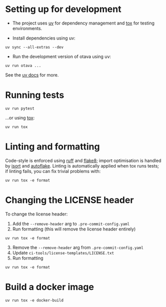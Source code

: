 <!--
 Licensed to the Apache Software Foundation (ASF) under one
 or more contributor license agreements.  See the NOTICE file
 distributed with this work for additional information
 regarding copyright ownership.  The ASF licenses this file
 to you under the Apache License, Version 2.0 (the
 "License"); you may not use this file except in compliance
 with the License.  You may obtain a copy of the License at

   http://www.apache.org/licenses/LICENSE-2.0

 Unless required by applicable law or agreed to in writing,
 software distributed under the License is distributed on an
 "AS IS" BASIS, WITHOUT WARRANTIES OR CONDITIONS OF ANY
 KIND, either express or implied.  See the License for the
 specific language governing permissions and limitations
 under the License.
 -->

# Setting up for development

* The project uses [uv](https://docs.astral.sh/uv/) for dependency management and [tox](https://tox.wiki) for testing environments.

* Install dependencies using uv:

```
uv sync --all-extras --dev
```

* Run the development version of otava using uv:

```
uv run otava ...
```

See the [uv docs](https://docs.astral.sh/uv/) for more.

# Running tests

```
uv run pytest
```

...or using [tox](https://tox.readthedocs.io/):

```
uv run tox
```

# Linting and formatting

Code-style is enforced using [ruff](https://docs.astral.sh/ruff/) and [flake8](https://flake8.pycqa.org/); import optimisation is handled by [isort](https://pycqa.github.io/isort/) and [autoflake](https://pypi.org/project/autoflake/).  Linting is automatically applied when tox runs tests; if linting fails, you can fix trivial problems with:

```
uv run tox -e format
```

# Changing the LICENSE header

To change the license header:
1. Add the `--remove-header` arg to `.pre-commit-config.yaml`
2. Run formatting (this will remove the license header entirely)
```
uv run tox -e format
```
3. Remove the `--remove-header` arg from `.pre-commit-config.yaml`
4. Update `ci-tools/license-templates/LICENSE.txt`
5. Run formatting
```
uv run tox -e format
```

# Build a docker image

```
uv run tox -e docker-build
```

